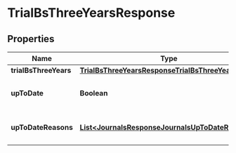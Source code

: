 

# TrialBsThreeYearsResponse


## Properties

Name | Type | Description | Notes
------------ | ------------- | ------------- | -------------
**trialBsThreeYears** | [**TrialBsThreeYearsResponseTrialBsThreeYears**](TrialBsThreeYearsResponseTrialBsThreeYears.md) |  | 
**upToDate** | **Boolean** | 集計結果が最新かどうか | 
**upToDateReasons** | [**List&lt;JournalsResponseJournalsUpToDateReasons&gt;**](JournalsResponseJournalsUpToDateReasons.md) | 集計が最新でない場合の要因情報 |  [optional]



